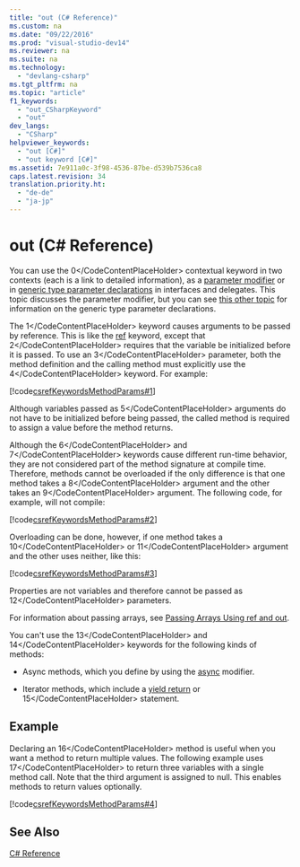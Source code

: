 ```yaml
---
title: "out (C# Reference)"
ms.custom: na
ms.date: "09/22/2016"
ms.prod: "visual-studio-dev14"
ms.reviewer: na
ms.suite: na
ms.technology: 
  - "devlang-csharp"
ms.tgt_pltfrm: na
ms.topic: "article"
f1_keywords: 
  - "out_CSharpKeyword"
  - "out"
dev_langs: 
  - "CSharp"
helpviewer_keywords: 
  - "out [C#]"
  - "out keyword [C#]"
ms.assetid: 7e911a0c-3f98-4536-87be-d539b7536ca8
caps.latest.revision: 34
translation.priority.ht: 
  - "de-de"
  - "ja-jp"
---
```

# out (C# Reference)
You can use the <CodeContentPlaceHolder>0\</CodeContentPlaceHolder> contextual keyword in two contexts (each is a link to detailed information), as a [parameter modifier](../vs140/out-parameter-modifier--csharp-reference-.md) or in [generic type parameter declarations](../vs140/out--generic-modifier---csharp-reference-.md) in interfaces and delegates.  This topic discusses the parameter modifier, but you can see [this other topic](../vs140/out--generic-modifier---csharp-reference-.md) for information on the generic type parameter declarations.  
  
 The <CodeContentPlaceHolder>1\</CodeContentPlaceHolder> keyword causes arguments to be passed by reference. This is like the [ref](../vs140/ref--csharp-reference-.md) keyword, except that <CodeContentPlaceHolder>2\</CodeContentPlaceHolder> requires that the variable be initialized before it is passed. To use an <CodeContentPlaceHolder>3\</CodeContentPlaceHolder> parameter, both the method definition and the calling method must explicitly use the <CodeContentPlaceHolder>4\</CodeContentPlaceHolder> keyword. For example:  
  
 [!code[csrefKeywordsMethodParams#1](../vs140/codesnippet/CSharp/out--csharp-reference-_1.cs)]  
  
 Although variables passed as <CodeContentPlaceHolder>5\</CodeContentPlaceHolder> arguments do not have to be initialized before being passed, the called method is required to assign a value before the method returns.  
  
 Although the <CodeContentPlaceHolder>6\</CodeContentPlaceHolder> and <CodeContentPlaceHolder>7\</CodeContentPlaceHolder> keywords cause different run-time behavior, they are not considered part of the method signature at compile time. Therefore, methods cannot be overloaded if the only difference is that one method takes a <CodeContentPlaceHolder>8\</CodeContentPlaceHolder> argument and the other takes an <CodeContentPlaceHolder>9\</CodeContentPlaceHolder> argument. The following code, for example, will not compile:  
  
 [!code[csrefKeywordsMethodParams#2](../vs140/codesnippet/CSharp/out--csharp-reference-_2.cs)]  
  
 Overloading can be done, however, if one method takes a <CodeContentPlaceHolder>10\</CodeContentPlaceHolder> or <CodeContentPlaceHolder>11\</CodeContentPlaceHolder> argument and the other uses neither, like this:  
  
 [!code[csrefKeywordsMethodParams#3](../vs140/codesnippet/CSharp/out--csharp-reference-_3.cs)]  
  
 Properties are not variables and therefore cannot be passed as <CodeContentPlaceHolder>12\</CodeContentPlaceHolder> parameters.  
  
 For information about passing arrays, see [Passing Arrays Using ref and out](../vs140/passing-arrays-using-ref-and-out--csharp-programming-guide-.md).  
  
 You can't use the <CodeContentPlaceHolder>13\</CodeContentPlaceHolder> and <CodeContentPlaceHolder>14\</CodeContentPlaceHolder> keywords for the following kinds of methods:  
  
-   Async methods, which you define by using the [async](../vs140/async--csharp-reference-.md) modifier.  
  
-   Iterator methods, which include a [yield return](../vs140/yield--csharp-reference-.md) or <CodeContentPlaceHolder>15\</CodeContentPlaceHolder> statement.  
  
## Example  
 Declaring an <CodeContentPlaceHolder>16\</CodeContentPlaceHolder> method is useful when you want a method to return multiple values. The following example uses <CodeContentPlaceHolder>17\</CodeContentPlaceHolder> to return three variables with a single method call. Note that the third argument is assigned to null. This enables methods to return values optionally.  
  
 [!code[csrefKeywordsMethodParams#4](../vs140/codesnippet/CSharp/out--csharp-reference-_4.cs)]  
  
## See Also  
 [C# Reference](../vs140/csharp-reference.md)